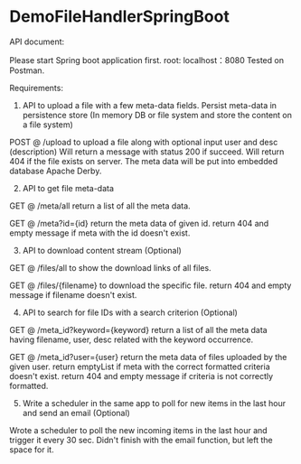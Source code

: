 # DemoFileHandlerSpringBoot

API document: 

Please start Spring boot application first. 
root: localhost：8080
Tested on Postman. 

Requirements: 
1. API to upload a file with a few meta-data fields. 
   Persist meta-data in persistence store (In memory DB or file system and store the content on a file system)

POST @ /upload to upload a file along with optional input user and desc (description)
Will return a message with status 200 if succeed.
Will return 404 if the file exists on server. 
The meta data will be put into embedded database Apache Derby. 

2. API to get file meta-data

GET @ /meta/all     return a list of all the meta data.

GET @ /meta?id={id} return the meta data of given id. 
return 404 and empty message if meta with the id doesn't exist.

3. API to download content stream (Optional)

GET @ /files/all to show the download links of all files. 

GET @ /files/{filename} to download the specific file. 
return 404 and empty message if filename doesn't exist.

4. API to search for file IDs with a search criterion (Optional)

GET @ /meta_id?keyword={keyword} return a list of all the meta data having filename, user, desc related with the keyword occurrence.

GET @ /meta_id?user={user} return the meta data of files uploaded by the given user. 
return emptyList if meta with the correct formatted criteria doesn't exist.
return 404 and empty message if criteria is not correctly formatted.

5. Write a scheduler in the same app to poll for new items in the last hour and send an email (Optional)

Wrote a scheduler to poll the new incoming items in the last hour and trigger it every 30 sec. 
Didn't finish with the email function, but left the space for it. 
